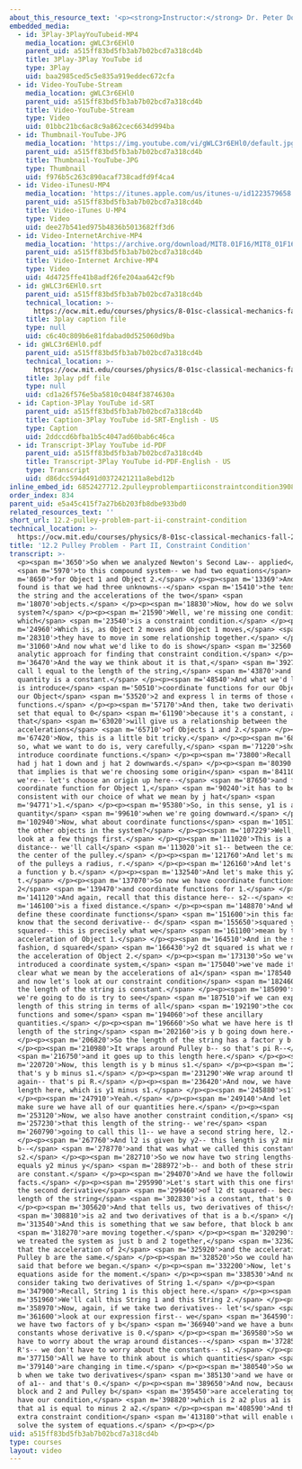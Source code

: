 ```yaml
---
about_this_resource_text: '<p><strong>Instructor:</strong> Dr. Peter Dourmashkin</p>'
embedded_media:
  - id: 3Play-3PlayYouTubeid-MP4
    media_location: gWLC3r6EHl0
    parent_uid: a515ff83bd5fb3ab7b02bcd7a318cd4b
    title: 3Play-3Play YouTube id
    type: 3Play
    uid: baa2985ced5c5e835a919eddec672cfa
  - id: Video-YouTube-Stream
    media_location: gWLC3r6EHl0
    parent_uid: a515ff83bd5fb3ab7b02bcd7a318cd4b
    title: Video-YouTube-Stream
    type: Video
    uid: 01bbc21bc6ac8c9a862cec6634d994ba
  - id: Thumbnail-YouTube-JPG
    media_location: 'https://img.youtube.com/vi/gWLC3r6EHl0/default.jpg'
    parent_uid: a515ff83bd5fb3ab7b02bcd7a318cd4b
    title: Thumbnail-YouTube-JPG
    type: Thumbnail
    uid: f976b5c263c890acaf738cadfd9f4ca4
  - id: Video-iTunesU-MP4
    media_location: 'https://itunes.apple.com/us/itunes-u/id1223579658'
    parent_uid: a515ff83bd5fb3ab7b02bcd7a318cd4b
    title: Video-iTunes U-MP4
    type: Video
    uid: dee27b541ed975b4836b5013682ff3d6
  - id: Video-InternetArchive-MP4
    media_location: 'https://archive.org/download/MIT8.01F16/MIT8_01F16_L12v02_360p.mp4'
    parent_uid: a515ff83bd5fb3ab7b02bcd7a318cd4b
    title: Video-Internet Archive-MP4
    type: Video
    uid: 4d4725ffe41b8adf26fe204aa642cf9b
  - id: gWLC3r6EHl0.srt
    parent_uid: a515ff83bd5fb3ab7b02bcd7a318cd4b
    technical_location: >-
      https://ocw.mit.edu/courses/physics/8-01sc-classical-mechanics-fall-2016/week-4-drag-forces-constraints-and-continuous-systems/12.2-pulley-problem-part-ii-constraint-condition/12.2-pulley-problem-part-ii-constraint-condition/gWLC3r6EHl0.srt
    title: 3play caption file
    type: null
    uid: c6c40c809b6e81fdabad0d525060d9ba
  - id: gWLC3r6EHl0.pdf
    parent_uid: a515ff83bd5fb3ab7b02bcd7a318cd4b
    technical_location: >-
      https://ocw.mit.edu/courses/physics/8-01sc-classical-mechanics-fall-2016/week-4-drag-forces-constraints-and-continuous-systems/12.2-pulley-problem-part-ii-constraint-condition/12.2-pulley-problem-part-ii-constraint-condition/gWLC3r6EHl0.pdf
    title: 3play pdf file
    type: null
    uid: cd1a26f576e5ba5810c0484f3874630a
  - id: Caption-3Play YouTube id-SRT
    parent_uid: a515ff83bd5fb3ab7b02bcd7a318cd4b
    title: Caption-3Play YouTube id-SRT-English - US
    type: Caption
    uid: 2ddccd6bfba1b5c4047ad60bab6c46ca
  - id: Transcript-3Play YouTube id-PDF
    parent_uid: a515ff83bd5fb3ab7b02bcd7a318cd4b
    title: Transcript-3Play YouTube id-PDF-English - US
    type: Transcript
    uid: d86dcc594d491d0372421211a8ebd12b
inline_embed_id: 6852427712.2pulleyproblempartiiconstraintcondition39081247
order_index: 834
parent_uid: e5a45c415f7a27b6b203fb8dbe933bd0
related_resources_text: ''
short_url: 12.2-pulley-problem-part-ii-constraint-condition
technical_location: >-
  https://ocw.mit.edu/courses/physics/8-01sc-classical-mechanics-fall-2016/week-4-drag-forces-constraints-and-continuous-systems/12.2-pulley-problem-part-ii-constraint-condition/12.2-pulley-problem-part-ii-constraint-condition
title: '12.2 Pulley Problem - Part II, Constraint Condition'
transcript: >-
  <p><span m='3650'>So when we analyzed Newton's Second Law-- applied</span>
  <span m='5970'>to this compound system-- we had two equations</span> <span
  m='8650'>for Object 1 and Object 2.</span> </p><p><span m='13369'>And what we
  found is that we had three unknowns--</span> <span m='15410'>the tension in
  the string and the accelerations of the two</span> <span
  m='18070'>objects.</span> </p><p><span m='18830'>Now, how do we solve this
  system?</span> </p><p><span m='21590'>Well, we're missing one condition,
  which</span> <span m='23540'>is a constraint condition.</span> </p><p><span
  m='24960'>Which is, as Object 2 moves and Object 1 moves,</span> <span
  m='28310'>they have to move in some relationship together.</span> </p><p><span
  m='31060'>And now what we'd like to do is show</span> <span m='32560'>an
  analytic approach for finding that constraint condition.</span> </p><p><span
  m='36470'>And the way we think about it is that,</span> <span m='39270'>we'll
  call l equal to the length of the string,</span> <span m='43870'>and this
  quantity is a constant.</span> </p><p><span m='48540'>And what we'd like to do
  is introduce</span> <span m='50510'>coordinate functions for our Object 1 and
  our Object</span> <span m='53520'>2 and express l in terms of those coordinate
  functions.</span> </p><p><span m='57170'>And then, take two derivatives of l,
  set that equal to 0</span> <span m='61190'>because it's a constant, and
  that</span> <span m='63020'>will give us a relationship between the
  accelerations</span> <span m='65710'>of Objects 1 and 2.</span> </p><p><span
  m='67420'>Now, this is a little bit tricky.</span> </p><p><span m='68900'>And
  so, what we want to do is, very carefully,</span> <span m='71220'>show how we
  introduce coordinate functions.</span> </p><p><span m='73800'>Recall that we
  had j hat 1 down and j hat 2 downwards.</span> </p><p><span m='80390'>What
  that implies is that we're choosing some origin</span> <span m='84110'>and
  we're-- let's choose an origin up here--</span> <span m='87650'>and for a
  coordinate function for Object 1,</span> <span m='90240'>it has to be
  consistent with our choice of what we mean by j hat</span> <span
  m='94771'>1.</span> </p><p><span m='95380'>So, in this sense, y1 is a positive
  quantity</span> <span m='99610'>when we're going downward.</span> </p><p><span
  m='102940'>Now, what about coordinate functions</span> <span m='105110'>for
  the other objects in the system?</span> </p><p><span m='107229'>Well, let's
  look at a few things first.</span> </p><p><span m='111020'>This is a fixed
  distance-- we'll call</span> <span m='113020'>it s1-- between the ceiling and
  the center of the pulley.</span> </p><p><span m='121760'>And let's make each
  of the pulleys a radius, r.</span> </p><p><span m='126160'>And let's call this
  a function y b.</span> </p><p><span m='132540'>And let's make this y2 of
  t.</span> </p><p><span m='137070'>So now we have coordinate functions for
  2</span> <span m='139470'>and coordinate functions for 1.</span> </p><p><span
  m='141120'>And again, recall that this distance here-- s2--</span> <span
  m='146100'>is a fixed distance.</span> </p><p><span m='148870'>And when we
  define these coordinate functions</span> <span m='151600'>in this fashion, we
  know that the second derivative-- d</span> <span m='155650'>squared y1 dt
  squared-- this is precisely what we</span> <span m='161100'>mean by the
  acceleration of Object 1.</span> </p><p><span m='164510'>And in the similar
  fashion, d squared</span> <span m='166430'>y2 dt squared is what we mean by
  the acceleration of Object 2.</span> </p><p><span m='173130'>So we've
  introduced a coordinate system,</span> <span m='175040'>we've made it very
  clear what we mean by the accelerations of a1</span> <span m='178540'>and a2,
  and now let's look at our constraint condition</span> <span m='182460'>that
  the length of the string is constant.</span> </p><p><span m='185090'>So what
  we're going to do is try to see</span> <span m='187510'>if we can express the
  length of this string in terms of all</span> <span m='192190'>the coordinate
  functions and some</span> <span m='194060'>of these ancillary
  quantities.</span> </p><p><span m='196660'>So what we have here is that the
  length of the string</span> <span m='202160'>is y b going down here.</span>
  </p><p><span m='206820'>So the length of the string has a factor y b.</span>
  </p><p><span m='210980'>It wraps around Pulley b-- so that's pi R--</span>
  <span m='216750'>and it goes up to this length here.</span> </p><p><span
  m='220720'>Now, this length is y b minus s1.</span> </p><p><span m='226520'>So
  that's y b minus s1.</span> </p><p><span m='231290'>We wrap around the pulley
  again-- that's pi R.</span> </p><p><span m='236420'>And now, we have this
  length here, which is y1 minus s1.</span> </p><p><span m='245880'>s1?</span>
  </p><p><span m='247910'>Yeah.</span> </p><p><span m='249140'>And let's just
  make sure we have all of our quantities here.</span> </p><p><span
  m='253120'>Now, we also have another constraint condition,</span> <span
  m='257230'>that this length of the string-- we're</span> <span
  m='260790'>going to call this l1-- we have a second string here, l2.</span>
  </p><p><span m='267760'>And l2 is given by y2-- this length is y2 minus y
  b--</span> <span m='278770'>and that was what we called this constant,
  s2.</span> </p><p><span m='282710'>So we now have two string lengths-- l2
  equals y2 minus y</span> <span m='288972'>b-- and both of these string lengths
  are constant.</span> </p><p><span m='294070'>And we have the following
  facts.</span> </p><p><span m='295990'>Let's start with this one first, that
  the second derivative</span> <span m='299460'>of l2 dt squared-- because the
  length of the string</span> <span m='302830'>is a constant, that's 0.</span>
  </p><p><span m='305620'>And that tells us, two derivatives of this</span>
  <span m='308810'>is a2 and two derivatives of that is a b.</span> </p><p><span
  m='313540'>And this is something that we saw before, that block b and 2</span>
  <span m='318270'>are moving together.</span> </p><p><span m='320290'>So when
  we treated the system as just b and 2 together,</span> <span m='323620'>we see
  that the acceleration of 2</span> <span m='325920'>and the acceleration of
  Pulley b are the same.</span> </p><p><span m='328520'>So we could have just
  said that before we began.</span> </p><p><span m='332200'>Now, let's put these
  equations aside for the moment.</span> </p><p><span m='338530'>And now let's
  consider taking two derivatives of String 1.</span> </p><p><span
  m='347900'>Recall, String 1 is this object here.</span> </p><p><span
  m='351960'>We'll call this String 1 and this String 2.</span> </p><p><span
  m='358970'>Now, again, if we take two derivatives-- let's</span> <span
  m='361600'>look at our expression first-- we</span> <span m='364590'>see that
  we have two factors of y b</span> <span m='366940'>and we have a bunch of
  constants whose derivative is 0.</span> </p><p><span m='369580'>So we don't
  have to worry about the wrap around distances--</span> <span m='372850'>the pi
  R's-- we don't have to worry about the constants-- s1.</span> </p><p><span
  m='377150'>All we have to think about is which quantities</span> <span
  m='379140'>are changing in time.</span> </p><p><span m='380540'>So we have 2 a
  b when we take two derivatives</span> <span m='385130'>and we have one factor
  of a1-- and that's 0.</span> </p><p><span m='389650'>And now, because the
  block and 2 and Pulley b</span> <span m='395450'>are accelerating together, we
  have our condition,</span> <span m='398820'>which is 2 a2 plus a1 is 0-- or
  that a1 is equal to minus 2 a2.</span> </p><p><span m='408590'>And that is the
  extra constraint condition</span> <span m='413180'>that will enable us to
  solve the system of equations.</span> </p><p></p>
uid: a515ff83bd5fb3ab7b02bcd7a318cd4b
type: courses
layout: video
---
```

